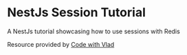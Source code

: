 # NestJs Session Tutorial

A NestJs tutorial showcasing how to use sessions with Redis



Resource provided by [Code with Vlad](https://www.codewithvlad.com/)
